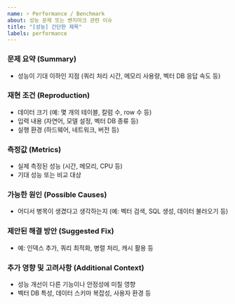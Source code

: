 ```yaml
---
name: ⚡ Performance / Benchmark
about: 성능 문제 또는 벤치마크 관련 이슈
title: "[성능] 간단한 제목"
labels: performance
---
```


### **문제 요약 (Summary)**
- 성능이 기대 이하인 지점 (쿼리 처리 시간, 메모리 사용량, 벡터 DB 응답 속도 등)

### **재현 조건 (Reproduction)**
- 데이터 크기 (예: 몇 개의 테이블, 칼럼 수, row 수 등)
- 입력 내용 (자연어, 모델 설정, 벡터 DB 종류 등)
- 실행 환경 (하드웨어, 네트워크, 버전 등)

### **측정값 (Metrics)**
- 실제 측정된 성능 (시간, 메모리, CPU 등)
- 기대 성능 또는 비교 대상

### **가능한 원인 (Possible Causes)**
- 어디서 병목이 생겼다고 생각하는지 (예: 벡터 검색, SQL 생성, 데이터 불러오기 등)

### **제안된 해결 방안 (Suggested Fix)**
- 예: 인덱스 추가, 쿼리 최적화, 병렬 처리, 캐시 활용 등

### **추가 영향 및 고려사항 (Additional Context)**
- 성능 개선이 다른 기능이나 안정성에 미칠 영향
- 벡터 DB 특성, 데이터 스키마 복잡성, 사용자 환경 등

